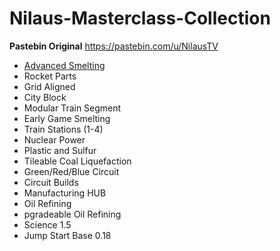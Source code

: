 # Nilaus-Masterclass-Collection
**Pastebin Original** https://pastebin.com/u/NilausTV

* [Advanced Smelting](https://raw.githubusercontent.com/nictou/Nilaus-Masterclass-Collection/master/Pastebin_bak/Advanced%20Smelting%20-%20FACTORIO%20MASTER%20CLASS.txt)
* Rocket Parts 
* Grid Aligned
* City Block
* Modular Train Segment
* Early Game Smelting
* Train Stations (1-4)
* Nuclear Power
* Plastic and Sulfur
* Tileable Coal Liquefaction
* Green/Red/Blue Circuit
* Circuit Builds
* Manufacturing HUB
* Oil Refining
* pgradeable Oil Refining
* Science 1.5 
* Jump Start Base 0.18
